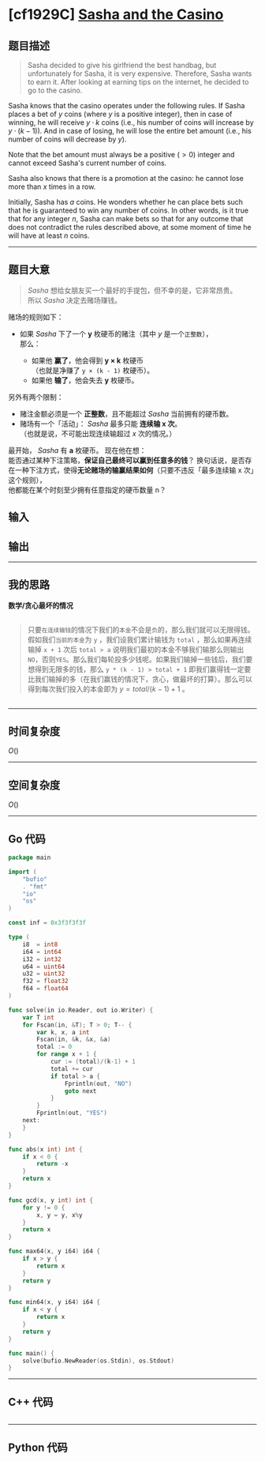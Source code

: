 # [cf1929C] [Sasha and the Casino](https://codeforces.com/problemset/problem/1929/C)
## 题目描述 

> Sasha decided to give his girlfriend the best handbag, but unfortunately for Sasha, it is very expensive. Therefore, Sasha wants to earn it. After looking at earning tips on the internet, he decided to go to the casino.

Sasha knows that the casino operates under the following rules. If Sasha places a bet of $y$ coins (where $y$ is a positive integer), then in case of winning, he will receive $y \cdot k$ coins (i.e., his number of coins will increase by $y \cdot (k - 1)$). And in case of losing, he will lose the entire bet amount (i.e., his number of coins will decrease by $y$).

Note that the bet amount must always be a positive ($> 0$) integer and cannot exceed Sasha's current number of coins.

Sasha also knows that there is a promotion at the casino: he cannot lose more than $x$ times in a row.

Initially, Sasha has $a$ coins. He wonders whether he can place bets such that he is guaranteed to win any number of coins. In other words, is it true that for any integer $n$, Sasha can make bets so that for any outcome that does not contradict the rules described above, at some moment of time he will have at least $n$ coins.


---
## 题目大意

>  $Sasha$ 想给女朋友买一个最好的手提包，但不幸的是，它非常昂贵。  
所以 $Sasha$ 决定去赌场赚钱。

赌场的规则如下：

-   如果 $Sasha$ 下了一个 **y** 枚硬币的赌注（其中 $y$ 是一个`正整数`），  
    那么：

    -   如果他 **赢了**，他会得到 **y × k** 枚硬币  
        （也就是净赚了 `y × (k - 1)` 枚硬币）。
    -   如果他 **输了**，他会失去 **y** 枚硬币。

另外有两个限制：

-   赌注金额必须是一个 **正整数**，且不能超过 $Sasha$ 当前拥有的硬币数。
-   赌场有一个「活动」： $Sasha$ 最多只能 **连续输 x 次**。  
    （也就是说，不可能出现连续输超过 $x$ 次的情况。）

最开始， $Sasha$ 有 **a** 枚硬币。
现在他在想：  
能否通过某种下注策略，**保证自己最终可以赢到任意多的钱**？
换句话说，是否存在一种下注方式，使得**无论赌场的输赢结果如何**（只要不违反「最多连续输 x 次」这个规则），  
他都能在某个时刻至少拥有任意指定的硬币数量 n？




## 输入

> 



## 输出

> 

---

## 我的思路
**数学/贪心最坏的情况**

##

> 只要`在连续输钱`的情况下我们的`本金`不会是`负`的，那么我们就可以无限得钱。假如我们`当前的本金`为 `y` ，我们设我们累计输钱为 `total` ，那么如果再连续输掉 `x + 1` 次后 `total > a` 说明我们最初的本金不够我们输那么则输出`NO`，否则`YES`。那么我们每轮投多少钱呢。如果我们输掉一些钱后，我们要想得到无限多的钱，那么 `y * (k - 1) > total + 1` 即我们赢得钱一定要比我们输掉的多（在我们赢钱的情况下，贪心，做最坏的打算）。那么可以得到每次我们投入的本金即为 $y = total/(k - 1) + 1$ 。


##
---

## 时间复杂度

$O()$

---

## 空间复杂度

$O()$

---

## Go 代码

```Go
package main

import (
	"bufio"
	. "fmt"
	"io"
	"os"
)

const inf = 0x3f3f3f3f

type (
	i8  = int8
	i64 = int64
	i32 = int32
	u64 = uint64
	u32 = uint32
	f32 = float32
	f64 = float64
)

func solve(in io.Reader, out io.Writer) {
	var T int
	for Fscan(in, &T); T > 0; T-- {
		var k, x, a int
		Fscan(in, &k, &x, &a)
		total := 0
		for range x + 1 {
			cur := (total)/(k-1) + 1
			total += cur
			if total > a {
				Fprintln(out, "NO")
				goto next
			}
		}
		Fprintln(out, "YES")
	next:
	}
}

func abs(x int) int {
	if x < 0 {
		return -x
	}
	return x
}

func gcd(x, y int) int {
	for y != 0 {
		x, y = y, x%y
	}
	return x
}

func max64(x, y i64) i64 {
	if x > y {
		return x
	}
	return y
}

func min64(x, y i64) i64 {
	if x < y {
		return x
	}
	return y
}

func main() {
	solve(bufio.NewReader(os.Stdin), os.Stdout)
}

```
---

## C++ 代码

```C++
```
---
## Python 代码

```Python
```
